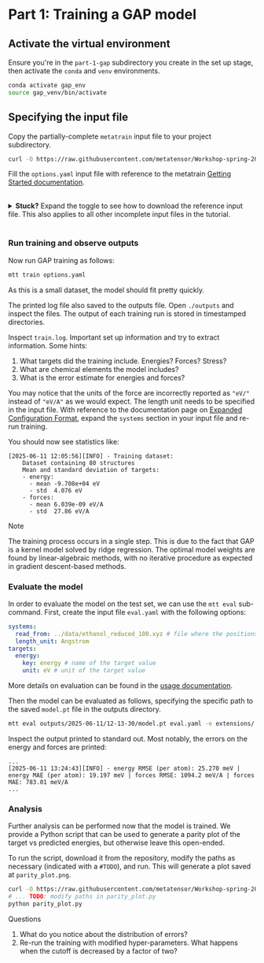# Part 1: Training a GAP model

## Activate the virtual environment

Ensure you're in the `part-1-gap` subdirectory you create in the set up stage, then activate the `conda` and `venv` environments.

```bash
conda activate gap_env
source gap_venv/bin/activate
```

## Specifying the input file

Copy the partially-complete `metatrain` input file to your project subdirectory.

```bash
curl -O https://raw.githubusercontent.com/metatensor/Workshop-spring-2025/refs/heads/main/training-custom-models/part-1-gap/options.yaml
```

Fill the `options.yaml` input file with reference to the metatrain [Getting Started documentation](https://metatensor.github.io/metatrain/latest/getting-started/).

<br>
<details>
<summary><b>Stuck?</b> Expand the toggle to see how to download the reference input file. This also applies to all other incomplete input files in the tutorial.</summary>

```bash
curl -O https://raw.githubusercontent.com/metatensor/Workshop-spring-2025/refs/heads/main/training-custom-models/part-1-gap/options-complete.yaml
```

</details>
<br>

### Run training and observe outputs

Now run GAP training as follows:

```bash
mtt train options.yaml
```

As this is a small dataset, the model should fit pretty quickly.

The printed log file also saved to the outputs file. Open `./outputs` and inspect the files. The output of each training run is stored in timestamped directories.

Inspect `train.log`. Important set up information and try to extract information. Some hints:

1. What targets did the training include. Energies? Forces? Stress?
1. What are chemical elements the model includes?
1. What is the error estimate for energies and forces?

You may notice that the units of the force are incorrectly reported as `"eV/"` instead of `"eV/A"` as we would expect. The length unit needs to be specified in the input file. With reference to the documentation page on [Expanded Configuration Format](https://metatensor.github.io/metatrain/latest/getting-started/custom_dataset_conf.html), expand the `systems` section in your input file and re-run training.

You should now see statistics like:

```
[2025-06-11 12:05:56][INFO] - Training dataset:
    Dataset containing 80 structures
    Mean and standard deviation of targets:
    - energy:
      - mean -9.708e+04 eV
      - std  4.076 eV
    - forces:
      - mean 6.039e-09 eV/A
      - std  27.86 eV/A
```

> [!NOTE]
> The training process occurs in a single step. This is due to the fact that GAP is a kernel model solved by ridge regression. The optimal model weights are found by linear-algebraic methods, with no iterative procedure as expected in gradient descent-based methods.

### Evaluate the model

In order to evaluate the model on the test set, we can use the `mtt eval` sub-command. First, create the input file `eval.yaml` with the following options:

```yaml
systems:
  read_from: ../data/ethanol_reduced_100.xyz # file where the positions are stored
  length_unit: Angstrom
targets:
  energy:
    key: energy # name of the target value
    unit: eV # unit of the target value
```

More details on evaluation can be found in the [usage documentation](https://metatensor.github.io/metatrain/latest/examples/basic_usage/usage.html).

Then the model can be evaluated as follows, specifying the specific path to the saved `model.pt` file in the outputs directory.

```bash
mtt eval outputs/2025-06-11/12-13-30/model.pt eval.yaml -e extensions/ # TODO: edit the timestamped path
```

Inspect the output printed to standard out. Most notably, the errors on the energy and forces are printed:

```
...
[2025-06-11 13:24:43][INFO] - energy RMSE (per atom): 25.270 meV | energy MAE (per atom): 19.197 meV | forces RMSE: 1094.2 meV/A | forces MAE: 783.01 meV/A
...
```

### Analysis

Further analysis can be performed now that the model is trained. We provide a Python script that can be used to generate a parity plot of the target vs predicted energies, but otherwise leave this open-ended.

To run the script, download it from the repository, modify the paths as necessary (indicated with a `#TODO`), and run. This will generate a plot saved at `parity_plot.png`.

```bash
curl -O https://raw.githubusercontent.com/metatensor/Workshop-spring-2025/refs/heads/main/training-custom-models/part-1-gap/parity_plot.py
# ... TODO: modify paths in parity_plot.py
python parity_plot.py
```

Questions

1. What do you notice about the distribution of errors?
1. Re-run the training with modified hyper-parameters. What happens when the cutoff is decreased by a factor of two?
